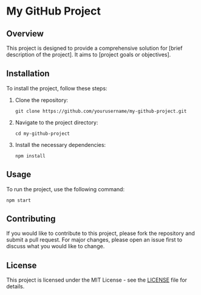 # My GitHub Project

## Overview
This project is designed to provide a comprehensive solution for [brief description of the project]. It aims to [project goals or objectives].

## Installation
To install the project, follow these steps:

1. Clone the repository:
   ```
   git clone https://github.com/yourusername/my-github-project.git
   ```

2. Navigate to the project directory:
   ```
   cd my-github-project
   ```

3. Install the necessary dependencies:
   ```
   npm install
   ```

## Usage
To run the project, use the following command:
```
npm start
```

## Contributing
If you would like to contribute to this project, please fork the repository and submit a pull request. For major changes, please open an issue first to discuss what you would like to change.

## License
This project is licensed under the MIT License - see the [LICENSE](../LICENSE) file for details.